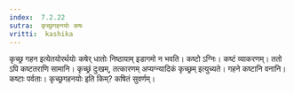 ```yaml
---
index:  7.2.22
sutra:  कृच्छ्रगहनयोः कषः
vritti:  kashika 
---
```


कृच्छ्र गहन इत्येतयोरर्थयोः कषेर् धातोः निष्ठायाम् इडागमो न भवति। कष्टो ऽग्निः। कष्टं व्याकरणम्। ततो ऽपि कष्टतराणि सामानि। कृच्छ्रं दुःखम्, तत्कारणम् अप्यग्न्यादिकं कृच्छ्रम् इत्युच्यते। गहने कष्टानि वनानि। कष्टाः पर्वताः। कृच्छ्रगहनयोः इति किम्? कषितं सुवर्णम्।

